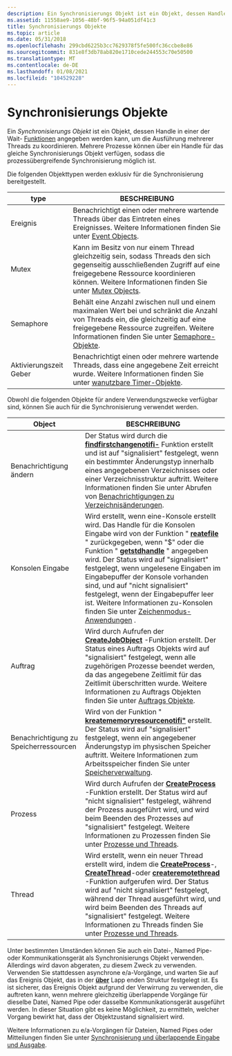 ```yaml
---
description: Ein Synchronisierungs Objekt ist ein Objekt, dessen Handle in einer der Wait-Funktionen angegeben werden kann, um die Ausführung mehrerer Threads zu koordinieren.
ms.assetid: 11558ae9-1056-48bf-96f5-94a051df41c3
title: Synchronisierungs Objekte
ms.topic: article
ms.date: 05/31/2018
ms.openlocfilehash: 299cbd6225b3cc7629378f5fe500fc36ccbe8e86
ms.sourcegitcommit: 831e8f3db78ab820e1710cede244553c70e50500
ms.translationtype: MT
ms.contentlocale: de-DE
ms.lasthandoff: 01/08/2021
ms.locfileid: "104529228"
---
```

# <a name="synchronization-objects"></a>Synchronisierungs Objekte

Ein *Synchronisierungs Objekt* ist ein Objekt, dessen Handle in einer der Wait- [Funktionen](wait-functions.md) angegeben werden kann, um die Ausführung mehrerer Threads zu koordinieren. Mehrere Prozesse können über ein Handle für das gleiche Synchronisierungs Objekt verfügen, sodass die prozessübergreifende Synchronisierung möglich ist.

Die folgenden Objekttypen werden exklusiv für die Synchronisierung bereitgestellt.



| type           | BESCHREIBUNG                                                                                                                                                                                                      |
|----------------|------------------------------------------------------------------------------------------------------------------------------------------------------------------------------------------------------------------|
| Ereignis          | Benachrichtigt einen oder mehrere wartende Threads über das Eintreten eines Ereignisses. Weitere Informationen finden Sie unter [Event Objects](event-objects.md).                                                                                   |
| Mutex          | Kann im Besitz von nur einem Thread gleichzeitig sein, sodass Threads den sich gegenseitig ausschließenden Zugriff auf eine freigegebene Ressource koordinieren können. Weitere Informationen finden Sie unter [Mutex Objects](mutex-objects.md).                          |
| Semaphore      | Behält eine Anzahl zwischen null und einem maximalen Wert bei und schränkt die Anzahl von Threads ein, die gleichzeitig auf eine freigegebene Ressource zugreifen. Weitere Informationen finden Sie unter [Semaphore-Objekte](semaphore-objects.md). |
| Aktivierungszeit Geber | Benachrichtigt einen oder mehrere wartende Threads, dass eine angegebene Zeit erreicht wurde. Weitere Informationen finden Sie unter [wanutzbare Timer-Objekte](waitable-timer-objects.md).                                                          |



 

Obwohl die folgenden Objekte für andere Verwendungszwecke verfügbar sind, können Sie auch für die Synchronisierung verwendet werden.



| Object                       | BESCHREIBUNG                                                                                                                                                                                                                                                                                                                                                                                                                                                             |
|------------------------------|-------------------------------------------------------------------------------------------------------------------------------------------------------------------------------------------------------------------------------------------------------------------------------------------------------------------------------------------------------------------------------------------------------------------------------------------------------------------------|
| Benachrichtigung ändern          | Der Status wird durch die [**findfirstchangenotifi-**](/windows/win32/api/fileapi/nf-fileapi-findfirstchangenotificationa) Funktion erstellt und ist auf "signalisiert" festgelegt, wenn ein bestimmter Änderungstyp innerhalb eines angegebenen Verzeichnisses oder einer Verzeichnisstruktur auftritt. Weitere Informationen finden Sie unter Abrufen von [Benachrichtigungen zu Verzeichnisänderungen](../fileio/obtaining-directory-change-notifications.md).                                                                                                                                   |
| Konsolen Eingabe                | Wird erstellt, wenn eine-Konsole erstellt wird. Das Handle für die Konsolen Eingabe wird von der Funktion " [**reatefile**](/windows/win32/api/fileapi/nf-fileapi-createfilea) " zurückgegeben, wenn "$" oder die Funktion " [**getstdhandle**](/windows/console/getstdhandle) " angegeben wird. Der Status wird auf "signalisiert" festgelegt, wenn ungelesene Eingaben im Eingabepuffer der Konsole vorhanden sind, und auf "nicht signalisiert" festgelegt, wenn der Eingabepuffer leer ist. Weitere Informationen zu-Konsolen finden Sie unter [Zeichenmodus-Anwendungen](/windows/console/character-mode-applications) . |
| Auftrag                          | Wird durch Aufrufen der [**CreateJobObject**](/windows/win32/api/jobapi2/nf-jobapi2-createjobobjectw) -Funktion erstellt. Der Status eines Auftrags Objekts wird auf "signalisiert" festgelegt, wenn alle zugehörigen Prozesse beendet werden, da das angegebene Zeitlimit für das Zeitlimit überschritten wurde. Weitere Informationen zu Auftrags Objekten finden Sie unter [Auftrags Objekte](../procthread/job-objects.md).                                                                                                                                                             |
| Benachrichtigung zu Speicherressourcen | Wird von der Funktion " [**kreatememoryresourcenotifi"**](/windows/win32/api/memoryapi/nf-memoryapi-creatememoryresourcenotification) erstellt. Der Status wird auf "signalisiert" festgelegt, wenn ein angegebener Änderungstyp im physischen Speicher auftritt. Weitere Informationen zum Arbeitsspeicher finden Sie unter [Speicherverwaltung](../memory/memory-management.md).                                                                                                                                                                                  |
| Prozess                      | Wird durch Aufrufen der [**CreateProcess**](/windows/win32/api/processthreadsapi/nf-processthreadsapi-createprocessa) -Funktion erstellt. Der Status wird auf "nicht signalisiert" festgelegt, während der Prozess ausgeführt wird, und wird beim Beenden des Prozesses auf "signalisiert" festgelegt. Weitere Informationen zu Prozessen finden Sie unter [Prozesse und Threads](../procthread/processes-and-threads.md).                                                                                                                                                                                  |
| Thread                       | Wird erstellt, wenn ein neuer Thread erstellt wird, indem die [**CreateProcess**](/windows/win32/api/processthreadsapi/nf-processthreadsapi-createprocessa)-, [**CreateThread**](/windows/win32/api/processthreadsapi/nf-processthreadsapi-createthread)-oder [**createremotethread**](/windows/win32/api/processthreadsapi/nf-processthreadsapi-createremotethread) -Funktion aufgerufen wird. Der Status wird auf "nicht signalisiert" festgelegt, während der Thread ausgeführt wird, und wird beim Beenden des Threads auf "signalisiert" festgelegt. Weitere Informationen zu Threads finden Sie unter [Prozesse und Threads](../procthread/processes-and-threads.md).                                                            |



 

Unter bestimmten Umständen können Sie auch ein Datei-, Named Pipe-oder Kommunikationsgerät als Synchronisierungs Objekt verwenden. Allerdings wird davon abgeraten, zu diesem Zweck zu verwenden. Verwenden Sie stattdessen asynchrone e/a-Vorgänge, und warten Sie auf das Ereignis Objekt, das in der [**über**](/windows/win32/api/minwinbase/ns-minwinbase-overlapped) Lapp enden Struktur festgelegt ist. Es ist sicherer, das Ereignis Objekt aufgrund der Verwirrung zu verwenden, die auftreten kann, wenn mehrere gleichzeitig überlappende Vorgänge für dieselbe Datei, Named Pipe oder dasselbe Kommunikationsgerät ausgeführt werden. In dieser Situation gibt es keine Möglichkeit, zu ermitteln, welcher Vorgang bewirkt hat, dass der Objektzustand signalisiert wird.

Weitere Informationen zu e/a-Vorgängen für Dateien, Named Pipes oder Mitteilungen finden Sie unter [Synchronisierung und überlappende Eingabe und Ausgabe](synchronization-and-overlapped-input-and-output.md).

 

 

